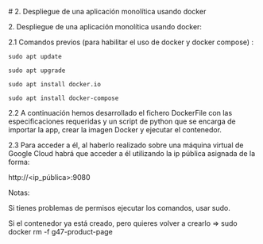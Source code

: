 #  2. Despliegue de una aplicación monolítica usando docker 

 
 2. Despliegue de una aplicación monolítica usando docker: 

2.1 Comandos previos (para habilitar el uso de docker y docker compose) : 
```
sudo apt update 
```
```
sudo apt upgrade 
```
```
sudo apt install docker.io 
```
```
sudo apt install docker-compose 
```

2.2 A continuación hemos desarrollado el fichero DockerFile con las especificaciones requeridas y un script de python que se encarga de importar la app, crear la imagen Docker y ejecutar el contenedor.  

 
2.3 Para acceder a él, al haberlo realizado sobre una máquina virtual de Google Cloud  habrá que acceder a él utilizando la ip pública asignada de la forma: 

http://<ip_pública>:9080 

Notas:  

Si tienes problemas de permisos ejecutar los comandos, usar sudo. 

Si el contenedor ya está creado, pero quieres volver a crearlo => sudo docker rm -f g47-product-page 

 

 

 
